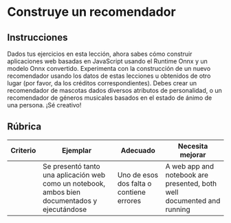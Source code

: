 # Construye un recomendador

## Instrucciones

Dados tus ejercicios en esta lección, ahora sabes cómo construir aplicaciones web basadas en JavaScript usando el Runtime Onnx y un modelo Onnx convertido. Experimenta con la construcción de un nuevo recomendador usando los datos de estas lecciones u obtenidos de otro lugar (por favor, da los créditos correspondientes). Debes crear un recomendador de mascotas dados diversos atributos de personalidad, o un recomendador de géneros musicales basados en el estado de ánimo de una persona. ¡Sé creativo!

## Rúbrica

| Criterio | Ejemplar                                                              | Adecuado                              | Necesita mejorar                 |
| -------- | ---------------------------------------------------------------------- | ------------------------------------- | --------------------------------- |
|          | Se presentó tanto una aplicación web como un notebook, ambos bien documentados y ejecutándose | Uno de esos dos falta o contiene errores | A web app and notebook are presented, both well documented and running | One of those two is missing or flawed | Ambos faltan o están defectuosos |

